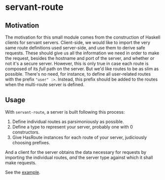 # servant-route

## Motivation

The motivation for this small module comes from the construction of Haskell
clients for servant servers. Client-side, we would like to import the very
same route definitions used server-side, and use them to derive safe requests.
These should give us all the information we need in order to make the request,
besides the hostname and port of the server, and whether or not it's a secure
server. However, this is only true in case each route is composed of its
*full* path on the server. But we'd like routes to be as slim as possible.
There's no need, for instance, to define all user-related routes with the
prefix `"user" :>`. Instead, this prefix should be added to the routes when
the multi-route server is defined.

## Usage

With `servant-route`, a server is built following this process:

  1. Define individual routes as parsimoniously as possible.
  2. Define a type to represent your server, probably one with 0 constructors.
  3. Give HasRoute instances for each route of your server, judiciously
     choosing prefixes.

And a client for the server obtains the data necessary for requests by
importing the individual routes, *and* the server type against which it shall
make requests.

See the [example](./Example.hs).
